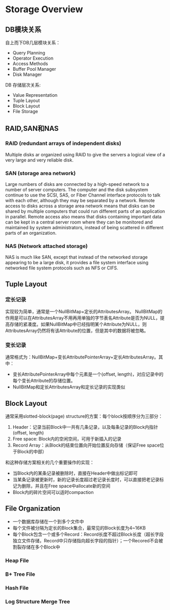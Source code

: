 # Storage Overview

## DB模块关系

自上而下DB几层模块关系：

- Query Planning
- Operator Execution
- Access Methods
- Buffer Pool Manager
- Disk Manager

DB 存储层次关系:

- Value Representation
- Tuple Layout
- Block Layout
- File Storage


## RAID,SAN和NAS

### RAID (redundant arrays of independent disks)

Multiple disks ar organized using RAID to give the servers a logical view of a very large and very reliable disk.

### SAN (storage area network)

Large numbers of disks are connected by a high-speed network to a number of server computers. The computer and the disk subsystem continue to use the SCSI, SAS, or Fiber Channel interface protocols to talk with each other, although they may be separated by a network. Remote access to disks across a storage area network means that disks can be shared by multiple computers that could run different parts of an application in parallel. Remote access also means that disks containing important data can be kept in a central server room where they can be monitored and maintained by system administrators, instead of being scattered in different parts of an organization.

### NAS (Network attached storage)

NAS is much like SAN, except that instead of the networked storage appearing to be a large disk, it provides a file system interface using networked file system protocols such as NFS or CIFS.



## Tuple Layout

### 定长记录
实现较为简单，通常是一个NullBitMap+定长的AttributesArray。
NullBitMap的作用是可以在AttributesArray不用再用单独的字节表名Attribute是否为NULL，提高存储的紧凑度。如果NullBitMap中已经指明某个Attribute为NULL，则AttributesArray仍然将有该Attribute的位置，但是其中的数据将被忽略。

### 变长记录

通常格式为：NullBitMap+变长AttributePointerArray+定长AttributesArray。其中：

- 变长AttributePointerArray中每个元素是一个(offset, length)，对应记录中的每个变长Attribute的存储位置。
- NullBitMap和定长AttributesArray和定长记录的实现类似


## Block Layout

通常采用slotted-block(page) structure的方案：每个block按顺序分为三部分：

1. Header：记录当前Block中一共有几条记录，以及每条记录的Block内指针(offset, length)
2. Free space: Block内的空闲空间，可用于新插入的记录
3. Record Array：从Block的结束位置向开始位置反向存储（保证Free space位于Block的中部）

和这种存储方案相关的几个重要操作的实现：

- 当Block内的某条记录被删除时，直接在Header中做出标记即可
- 当某条记录被更新时，新的记录长度超过老记录长度时，可以直接把老记录标记为删除，并且在Free space中allocate新的空间
- Block内的碎片空间可以适时compaction


## File Organization

- 一个数据库存储在一个到多个文件中
- 每个文件被分隔为定长的Block集合，最常见的Block长度为4~16KB
- 每个Block包含一个或多个Record：Record长度不超过Block长度（超长字段独立文件存储，Record中只存储指向超长字段的指针）；一个Recored不会被割裂存储在多个Block中

### Heap File

### B+ Tree File

### Hash File

### Log Structure Merge Tree

